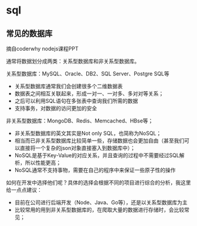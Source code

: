 # sql

## 常见的数据库

摘自coderwhy nodejs课程PPT

通常将数据划分成两类：关系型数据库和非关系型数据库。

关系型数据库：MySQL、Oracle、DB2、SQL Server、Postgre SQL等

- 关系型数据库通常我们会创建很多个二维数据表
- 数据表之间相互关联起来，形成一对一、一对多、多对对等关系；
- 之后可以利用SQL语句在多张表中查询我们所需的数据
- 支持事务，对数据的访问更加的安全

非关系型数据库：MongoDB、Redis、Memcached、HBse等；

- 非关系型数据库的英文其实是Not only SQL，也简称为NoSQL；
- 相当而已非关系型数据库比较简单一些，存储数据也会更加自由（甚至我们可以直接将一个复杂的json对象直接塞入到数据库中）；
- NoSQL是基于Key-Value的对应关系，并且查询的过程中不需要经过SQL解析，所以性能更高；
- NoSQL通常不支持事物，需要在自己的程序中来保证一些原子性的操作

如何在开发中选择他们呢？具体的选择会根据不同的项目进行综合的分析，我这里给一点点建议：

- 目前在公司进行后端开发（Node、Java、Go等），还是以关系型数据库为主
- 比较常用的用到非关系型数据库的，在爬取大量的数据进行存储时，会比较常见；

